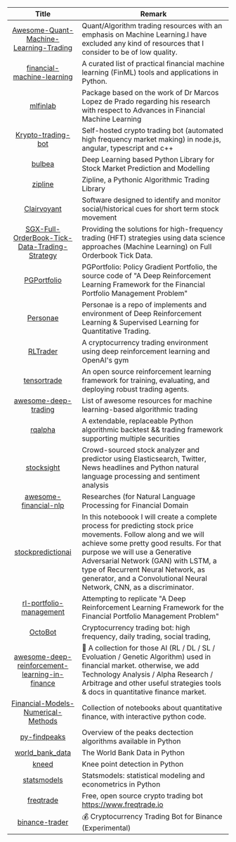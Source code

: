 | Title | Remark |
| :----: | -----|
| [Awesome-Quant-Machine-Learning-Trading](https://github.com/grananqvist/Awesome-Quant-Machine-Learning-Trading) |Quant/Algorithm trading resources with an emphasis on Machine Learning.I have excluded any kind of resources that I consider to be of low quality.|
| [financial-machine-learning](https://github.com/firmai/financial-machine-learning) |A curated list of practical financial machine learning (FinML) tools and applications in Python. |
| [mlfinlab](https://github.com/hudson-and-thames/mlfinlab)|Package based on the work of Dr Marcos Lopez de Prado regarding his research with respect to Advances in Financial Machine Learning|
|[Krypto-trading-bot](https://github.com/ctubio/Krypto-trading-bot) |Self-hosted crypto trading bot (automated high frequency market making) in node.js, angular, typescript and c++ |
| [bulbea](https://github.com/achillesrasquinha/bulbea)|Deep Learning based Python Library for Stock Market Prediction and Modelling |
| [zipline](https://github.com/quantopian/zipline)|Zipline, a Pythonic Algorithmic Trading Library|
|[Clairvoyant](https://github.com/anfederico/Clairvoyant)|Software designed to identify and monitor social/historical cues for short term stock movement|
|[SGX-Full-OrderBook-Tick-Data-Trading-Strategy](https://github.com/rorysroes/SGX-Full-OrderBook-Tick-Data-Trading-Strategy)|	Providing the solutions for high-frequency trading (HFT) strategies using data science approaches (Machine Learning) on Full Orderbook Tick Data.|
|[PGPortfolio](https://github.com/ZhengyaoJiang/PGPortfolio)|PGPortfolio: Policy Gradient Portfolio, the source code of "A Deep Reinforcement Learning Framework for the Financial Portfolio Management Problem"|
|[Personae](https://github.com/ceruleanacg/Personae)|Personae is a repo of implements and environment of Deep Reinforcement Learning & Supervised Learning for Quantitative Trading.|
|[RLTrader](https://github.com/notadamking/RLTrader)|A cryptocurrency trading environment using deep reinforcement learning and OpenAI's gym |
|[tensortrade](https://github.com/tensortrade-org/tensortrade)|An open source reinforcement learning framework for training, evaluating, and deploying robust trading agents.|
|[awesome-deep-trading](https://github.com/cbailes/awesome-deep-trading)|List of awesome resources for machine learning-based algorithmic trading|
|[rqalpha](https://github.com/ricequant/rqalpha)|A extendable, replaceable Python algorithmic backtest && trading framework supporting multiple securities |
|[stocksight](https://github.com/shirosaidev/stocksight)|Crowd-sourced stock analyzer and predictor using Elasticsearch, Twitter, News headlines and Python natural language processing and sentiment analysis |
| [awesome-financial-nlp](https://github.com/icoxfog417/awesome-financial-nlp)|Researches (for Natural Language Processing for Financial Domain|
|[stockpredictionai](https://github.com/borisbanushev/stockpredictionai)|In this noteboook I will create a complete process for predicting stock price movements. Follow along and we will achieve some pretty good results. For that purpose we will use a Generative Adversarial Network (GAN) with LSTM, a type of Recurrent Neural Network, as generator, and a Convolutional Neural Network, CNN, as a discriminator.|
| [rl-portfolio-management](https://github.com/wassname/rl-portfolio-management)|Attempting to replicate "A Deep Reinforcement Learning Framework for the Financial Portfolio Management Problem"|
|[OctoBot](https://github.com/Drakkar-Software/OctoBot)|Cryptocurrency trading bot: high frequency, daily trading, social trading,|
|[awesome-deep-reinforcement-learning-in-finance](https://github.com/georgezouq/awesome-deep-reinforcement-learning-in-finance)|🔬 A collection for those AI (RL / DL / SL / Evoluation / Genetic Algorithm) used in financial market. otherwise, we add Technology Analysis / Alpha Research / Arbitrage and other useful strategies tools & docs in quantitative finance market.|
|[Financial-Models-Numerical-Methods](https://github.com/cantaro86/Financial-Models-Numerical-Methods)|Collection of notebooks about quantitative finance, with interactive python code.|
|[py-findpeaks](https://github.com/MonsieurV/py-findpeaks)|Overview of the peaks dectection algorithms available in Python|
|[world_bank_data](https://github.com/mwouts/world_bank_data)|The World Bank Data in Python|
|[kneed](https://github.com/arvkevi/kneed)|Knee point detection in Python|
|[statsmodels](https://github.com/statsmodels/statsmodels)|Statsmodels: statistical modeling and econometrics in Python|
|[freqtrade](https://github.com/freqtrade/freqtrade)|Free, open source crypto trading bot https://www.freqtrade.io|
|[binance-trader](https://github.com/yasinkuyu/binance-trader)|💰 Cryptocurrency Trading Bot for Binance (Experimental)|
